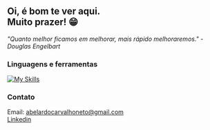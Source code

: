 ## Oi, é bom te ver aqui. <br> Muito prazer! 😁

*"Quanto melhor ficamos em melhorar, mais rápido melhoraremos." - Douglas Engelbart* <br>

### Linguagens e ferramentas
[![My Skills](https://skillicons.dev/icons?i=java,postgres,postman,html,css,git,spring,vscode)](https://skillicons.dev)


### Contato
Email: abelardocarvalhoneto@gmail.com <br>
[Linkedin](https://www.linkedin.com/in/abelardo-carvalho/)
